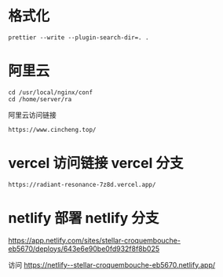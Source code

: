 # 格式化
```
prettier --write --plugin-search-dir=. .
```

# 阿里云
```
cd /usr/local/nginx/conf
cd /home/server/ra
```
阿里云访问链接
```
https://www.cincheng.top/
```

# vercel 访问链接  vercel 分支
```
https://radiant-resonance-7z8d.vercel.app/
```


# netlify 部署  netlify 分支
https://app.netlify.com/sites/stellar-croquembouche-eb5670/deploys/643e6e90be0fd932f8f8b025

访问
https://netlify--stellar-croquembouche-eb5670.netlify.app/